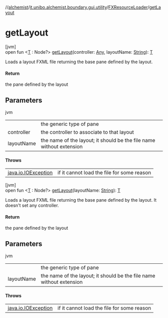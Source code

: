 //[alchemist](../../../index.md)/[it.unibo.alchemist.boundary.gui.utility](../index.md)/[FXResourceLoader](index.md)/[getLayout](get-layout.md)

# getLayout

[jvm]\
open fun <[T](get-layout.md) : Node?> [getLayout](get-layout.md)(controller: [Any](https://kotlinlang.org/api/latest/jvm/stdlib/kotlin/-any/index.html), layoutName: [String](https://docs.oracle.com/javase/8/docs/api/java/lang/String.html)): [T](../../it.unibo.alchemist.boundary.gui.view.properties/-serializable-enum-property/index.md)

Loads a layout FXML file returning the base pane defined by the layout.

#### Return

the pane defined by the layout

## Parameters

jvm

| | |
|---|---|
| <T> | the generic type of pane |
| controller | the controller to associate to that layout |
| layoutName | the name of the layout; it should be the file name without extension |

#### Throws

| | |
|---|---|
| [java.io.IOException](https://docs.oracle.com/javase/8/docs/api/java/io/IOException.html) | if it cannot load the file for some reason |

[jvm]\
open fun <[T](get-layout.md) : Node?> [getLayout](get-layout.md)(layoutName: [String](https://docs.oracle.com/javase/8/docs/api/java/lang/String.html)): [T](../../it.unibo.alchemist.boundary.gui.view.properties/-serializable-enum-property/index.md)

Loads a layout FXML file returning the base pane defined by the layout. It doesn't set any controller.

#### Return

the pane defined by the layout

## Parameters

jvm

| | |
|---|---|
| <T> | the generic type of pane |
| layoutName | the name of the layout; it should be the file name without extension |

#### Throws

| | |
|---|---|
| [java.io.IOException](https://docs.oracle.com/javase/8/docs/api/java/io/IOException.html) | if it cannot load the file for some reason |
